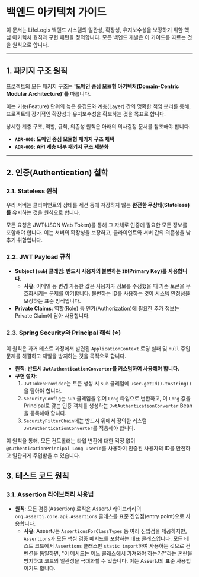 # 백엔드 아키텍처 가이드

이 문서는 LifeLogix 백엔드 시스템의 일관성, 확장성, 유지보수성을 보장하기 위한 핵심 아키텍처 원칙과 구현 패턴을 정의합니다. 모든 백엔드 개발은 이 가이드를 따르는 것을 원칙으로 합니다.

---

## 1. 패키지 구조 원칙

프로젝트의 모든 패키지 구조는 **'도메인 중심 모듈형 아키텍처(Domain-Centric Modular Architecture)'를** 따릅니다.

이는 기능(Feature) 단위의 높은 응집도와 계층(Layer) 간의 명확한 책임 분리를 통해, 프로젝트의 장기적인 확장성과 유지보수성을 확보하는 것을 목표로 합니다.

상세한 계층 구조, 역할, 규칙, 의존성 원칙은 아래의 의사결정 문서를 참조해야 합니다.

-   **`ADR-008`: 도메인 중심 모듈형 패키지 구조 채택**
-   **`ADR-009`: API 계층 내부 패키지 구조 세분화**

---

## 2. 인증(Authentication) 철학

### 2.1. Stateless 원칙

우리 서버는 클라이언트의 상태를 세션 등에 저장하지 않는 **완전한 무상태(Stateless)를** 유지하는 것을 원칙으로 합니다.

모든 요청은 JWT(JSON Web Token)를 통해 그 자체로 인증에 필요한 모든 정보를 포함해야 합니다. 이는 서버의 확장성을 보장하고, 클라이언트와 서버 간의 의존성을 낮추기 위함입니다.

### 2.2. JWT Payload 규칙

-   **Subject (`sub`) 클레임**: **반드시 사용자의 불변하는 `ID`(Primary Key)를 사용합니다.**
    -   **사유**: 이메일 등 변경 가능한 값은 사용자가 정보를 수정했을 때 기존 토큰을 무효화시키는 문제를 야기합니다. 불변하는 ID를 사용하는 것이 시스템 안정성을 보장하는 표준 방식입니다.
-   **Private Claims**: 역할(Role) 등 인가(Authorization)에 필요한 추가 정보는 Private Claim에 담아 사용합니다.

### 2.3. Spring Security와 Principal 해석 (⭐)

이 원칙은 과거 테스트 과정에서 발견된 `ApplicationContext` 로딩 실패 및 `null` 주입 문제를 해결하고 재발을 방지하는 것을 목적으로 합니다.

-   **원칙**: **반드시 `JwtAuthenticationConverter`를 커스텀하여 사용해야 합니다.**
-   **구현 절차**:
    1.  `JwtTokenProvider`는 토큰 생성 시 `sub` 클레임에 `user.getId().toString()`을 담아야 합니다.
    2.  `SecurityConfig`는 `sub` 클레임을 읽어 `Long` 타입으로 변환하고, 이 `Long` 값을 Principal로 갖는 인증 객체를 생성하는 `JwtAuthenticationConverter` Bean을 등록해야 합니다.
    3.  `SecurityFilterChain`에는 반드시 위에서 정의한 커스텀 `JwtAuthenticationConverter`를 적용해야 합니다.

이 원칙을 통해, 모든 컨트롤러는 타입 변환에 대한 걱정 없이 `@AuthenticationPrincipal Long userId`를 사용하여 인증된 사용자의 ID를 안전하고 일관되게 주입받을 수 있습니다.

## 3. 테스트 코드 원칙

### 3.1. Assertion 라이브러리 사용법

-   **원칙**: 모든 검증(Assertion) 로직은 AssertJ 라이브러리의 `org.assertj.core.api.Assertions` 클래스를 표준 진입점(entry point)으로 사용합니다.
    -   **사유**: AssertJ는 `AssertionsForClassTypes` 등 여러 진입점을 제공하지만, `Assertions`가 모든 핵심 검증 메서드를 포함하는 대표 클래스입니다. 모든 테스트 코드에서 `Assertions` 클래스만 `static import`하여 사용하는 것으로 컨벤션을 통일하면, "이 메서드는 어느 클래스에서 가져와야 하는가?"라는 혼란을 방지하고 코드의 일관성을 극대화할 수 있습니다. 이는 AssertJ의 표준 사용법이기도 합니다.